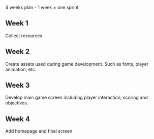 4 weeks plan - 1 week = one sprint

## Week 1
Collect resources

## Week 2
Create assets used during game development. Such as fonts, player animation, etc.

## Week 3
Develop main game screen including player interaction, scoring and objectives.

## Week 4
Add homepage and final screen
